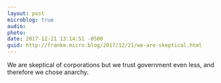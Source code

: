 ```yaml
---
layout: post
microblog: true
audio: 
photo: 
date: 2017-12-21 13:14:51 -0500
guid: http://frankm.micro.blog/2017/12/21/we-are-skeptical.html
---
```

We are skeptical of corporations but we trust government even less, and therefore we chose anarchy. 
